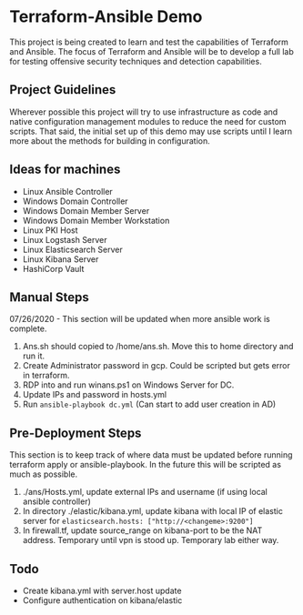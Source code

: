 # Terraform-Ansible Demo

This project is being created to learn and test the capabilities of Terraform and Ansible. The focus of Terraform and Ansible will be to develop a full lab for testing offensive security techniques and detection capabilities. 

## Project Guidelines

Wherever possible this project will try to use infrastructure as code and native configuration management modules to reduce the need for custom scripts. That said, the initial set up of this demo may use scripts until I learn more about the methods for building in configuration. 


## Ideas for machines

* Linux Ansible Controller
* Windows Domain Controller
* Windows Domain Member Server
* Windows Domain Member Workstation
* Linux PKI Host
* Linux Logstash Server
* Linux Elasticsearch Server
* Linux Kibana Server
* HashiCorp Vault


## Manual Steps
07/26/2020 - This section will be updated when more ansible work is complete.

1. Ans.sh should copied to /home/ans.sh. Move this to home directory and run it.
2. Create Administrator password in gcp. Could be scripted but gets error in terraform.
3. RDP into and run winans.ps1 on Windows Server for DC.
4. Update IPs and password in hosts.yml
5. Run ```ansible-playbook dc.yml``` (Can start to add user creation in AD)


## Pre-Deployment Steps
This section is to keep track of where data must be updated before running terraform apply or ansible-playbook. In the future this will be scripted as much as possible.
1. ./ans/Hosts.yml, update external IPs and username (if using local ansible controller)
2. In directory ./elastic/kibana.yml, update kibana with local IP of elastic server for ```elasticsearch.hosts: ["http://<changeme>:9200"]```
3. In firewall.tf, update source_range on kibana-port to be the NAT address. Temporary until vpn is stood up. Temporary lab either way. 


## Todo
- Create kibana.yml with server.host update
- Configure authentication on kibana/elastic 
